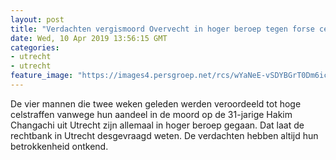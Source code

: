 ```yaml
---
layout: post
title: "Verdachten vergismoord Overvecht in hoger beroep tegen forse celstraffen"
date: Wed, 10 Apr 2019 13:56:15 GMT
categories: 
- utrecht 
- utrecht 
feature_image: "https://images4.persgroep.net/rcs/wYaNeE-vSDYBGrT0Dm6icYvxBSc/diocontent/141338733/_fitwidth/400/?appId=21791a8992982cd8da851550a453bd7f&quality=0.7"
---
```


De vier mannen die twee weken geleden werden veroordeeld tot hoge celstraffen vanwege hun aandeel in de moord op de 31-jarige Hakim Changachi uit Utrecht zijn allemaal in hoger beroep gegaan. Dat laat de rechtbank in Utrecht desgevraagd weten. De verdachten hebben altijd hun betrokkenheid ontkend.
